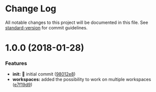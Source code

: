 # Change Log

All notable changes to this project will be documented in this file. See [standard-version](https://github.com/conventional-changelog/standard-version) for commit guidelines.

<a name="1.0.0"></a>
# 1.0.0 (2018-01-28)


### Features

* **init:** :tada: initial commit ([98012e8](https://github.com/GabrielDuarteM/copy-paste-component-vscode/commit/98012e8))
* **workspaces:** added the possibility to work on multiple workspaces ([e7f19d9](https://github.com/GabrielDuarteM/copy-paste-component-vscode/commit/e7f19d9))
